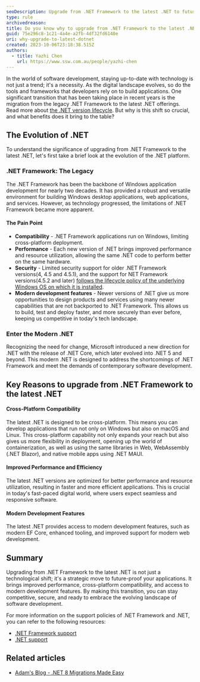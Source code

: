 ```yaml
---
seoDescription: Upgrade from .NET Framework to the latest .NET to future-proof your applications with improved performance, cross-platform compatibility, and modern development features.
type: rule
archivedreason:
title: Do you know why to upgrade from .NET Framework to the latest .NET?
guid: 75e296c8-1c21-4a4e-a2fb-4df32fd6140e
uri: why-upgrade-to-latest-dotnet
created: 2023-10-06T23:18:38.515Z
authors:
  - title: Yazhi Chen
    url: https://www.ssw.com.au/people/yazhi-chen
---
```


In the world of software development, staying up-to-date with technology is not just a trend; it's a necessity. As the digital landscape evolves, so do the tools and frameworks that developers rely on to build applications. One significant transition that has been taking place in recent years is the migration from the legacy .NET Framework to the latest .NET offerings. Read more about [the .NET version lifecycle](https://dotnet.microsoft.com/en-us/platform/support/policy/dotnet-core#lifecycle). But why is this shift so crucial, and what benefits does it bring to the table?

<!--endintro-->

## The Evolution of .NET

To understand the significance of upgrading from .NET Framework to the latest .NET, let's first take a brief look at the evolution of the .NET platform.

### .NET Framework: The Legacy

The .NET Framework has been the backbone of Windows application development for nearly two decades. It has provided a robust and versatile environment for building Windows desktop applications, web applications, and services. However, as technology progressed, the limitations of .NET Framework became more apparent.

#### The Pain Point

* **Compatibility** - .NET Framework applications run on Windows, limiting cross-platform deployment.
* **Performance** - Each new version of .NET brings improved performance and resource utilization, allowing the same .NET code to perform better on the same hardware.
* **Security** - Limited security support for older .NET Framework versions(4, 4.5 and 4.5.1), and the support for NET Framework versions(4.5.2 and later) [follows the lifecycle policy of the underlying Windows OS on which it is installed](https://learn.microsoft.com/en-us/lifecycle/faq/dotnet-framework#what-is-the-microsoft-lifecycle-policy-for--net-framework-?WT.mc_id=DT-MVP-33518).
* **Modern development features** - Newer versions of .NET give us more opportunities to design products and services using many newer capabilities that are not backported to .NET Framework. This allows us to build, test and deploy faster, and more securely than ever before, keeping us competitive in today's tech landscape.

### Enter the Modern .NET

Recognizing the need for change, Microsoft introduced a new direction for .NET with the release of .NET Core, which later evolved into .NET 5 and beyond. This modern .NET is designed to address the shortcomings of .NET Framework and meet the demands of contemporary software development.

## Key Reasons to upgrade from .NET Framework to the latest .NET

#### Cross-Platform Compatibility

The latest .NET is designed to be cross-platform. This means you can develop applications that run not only on Windows but also on macOS and Linux. This cross-platform capability not only expands your reach but also gives us more flexibility in deployment, opening up the world of containerization, as well as using the same libraries in Web, WebAssembly (.NET Blazor), and native mobile apps using .NET MAUI.

#### Improved Performance and Efficiency

The latest .NET versions are optimized for better performance and resource utilization, resulting in faster and more efficient applications. This is crucial in today's fast-paced digital world, where users expect seamless and responsive software.

#### Modern Development Features

The latest .NET provides access to modern development features, such as modern EF Core, enhanced tooling, and improved support for modern web development.

## Summary

Upgrading from .NET Framework to the latest .NET is not just a technological shift; it's a strategic move to future-proof your applications. It brings improved performance, cross-platform compatibility, and access to modern development features. By making this transition, you can stay competitive, secure, and ready to embrace the evolving landscape of software development.

For more information on the support policies of .NET Framework and .NET, you can refer to the following resources:

* [.NET Framework support](https://learn.microsoft.com/en-us/lifecycle/products/microsoft-net-framework?WT.mc_id=DT-MVP-33518)
* [.NET support](https://dotnet.microsoft.com/en-us/platform/support/policy/dotnet-core)

## Related articles

* [Adam's Blog - .NET 8 Migrations Made Easy](https://adamcogan.com/2024/03/19/dotnet-8-migrations-made-easy/)
